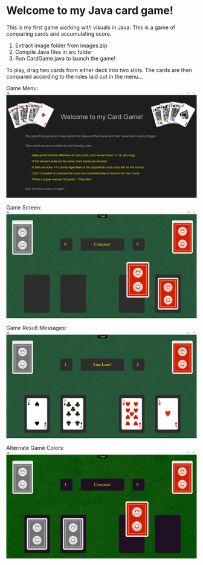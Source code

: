 # Welcome to my Java card game!
This is my first game working with visuals in Java.
This is a game of comparing cards and accumulating score.

1. Extract image folder from images.zip
2. Compile Java files in src folder
3. Run CardGame.java to launch the game!

To play, drag two cards from either deck into two slots.
The cards are then compared according to the rules laid out in the menu...

Game Menu:
![Game Menu](https://github.com/Kyrylo-Bakumenko/Java_Game_Project/blob/c22fc69b22ce17c51d82fb0b81f18efef9d5fa2e/snapshots/card_game_menu.png)

Game Screen:
![Game Screen](https://github.com/Kyrylo-Bakumenko/Java_Game_Project/blob/c22fc69b22ce17c51d82fb0b81f18efef9d5fa2e/snapshots/card_game_gameplay.png)

Game Result Messages:
![Result Msg](https://github.com/Kyrylo-Bakumenko/Java_Game_Project/blob/c22fc69b22ce17c51d82fb0b81f18efef9d5fa2e/snapshots/card_game_result.png)

Alternate Game Colors:
![Alt Colors](https://github.com/Kyrylo-Bakumenko/Java_Game_Project/blob/c22fc69b22ce17c51d82fb0b81f18efef9d5fa2e/snapshots/card_game_alt.png)
